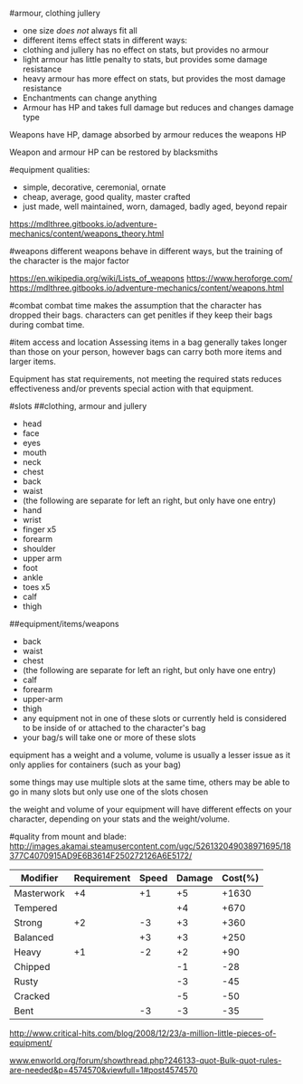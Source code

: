 #armour, clothing jullery
* one size *does not* always fit all
* different items effect stats in different ways:
 * clothing and jullery has no effect on stats, but provides no armour
 * light armour has little penalty to stats, but provides some damage resistance
 * heavy armour has more effect on stats, but provides the most damage resistance
 * Enchantments can change anything
 * Armour has HP and takes full damage but reduces and changes damage type

Weapons have HP, damage absorbed by armour reduces the weapons HP

Weapon and armour HP can be restored by blacksmiths

#equipment qualities:
* simple, decorative, ceremonial, ornate
* cheap, average, good quality, master crafted
* just made, well maintained, worn, damaged, badly aged, beyond repair

https://mdlthree.gitbooks.io/adventure-mechanics/content/weapons_theory.html

#weapons
different weapons behave in different ways, but the training of the character is the major factor

https://en.wikipedia.org/wiki/Lists_of_weapons
https://www.heroforge.com/
https://mdlthree.gitbooks.io/adventure-mechanics/content/weapons.html

#combat
combat time makes the assumption that the character has dropped their bags. characters can get penitles if they keep their bags during combat time.

#item access and location
Assessing items in a bag generally takes longer than those on your person, however bags can carry both more items and larger items. 

Equipment has stat requirements, not meeting the required stats reduces effectiveness and/or prevents special action with that equipment.

#slots
##clothing, armour and jullery
* head
 * face
  * eyes
  * mouth
* neck
* chest
* back
* waist
* (the following are separate for left an right, but only have one entry)
* hand
 * wrist
 * finger x5
* forearm
* shoulder
* upper arm
* foot
 * ankle
 * toes x5
* calf
* thigh

##equipment/items/weapons
* back
* waist
* chest
* (the following are separate for left an right, but only have one entry)
* calf
* forearm
* upper-arm
* thigh
* any equipment not in one of these slots or currently held is considered to be inside of or attached to the character's bag
* your bag/s will take one or more of these slots

equipment has a weight and a volume, volume is usually a lesser issue as it only applies for containers (such as your bag)

some things may use multiple slots at the same time, others may be able to go in many slots but only use one of the slots chosen

the weight and volume of your equipment will have different effects on your character, depending on your stats and the weight/volume.


#quality
from mount and blade: http://images.akamai.steamusercontent.com/ugc/526132049038971695/18377C4070915AD9E6B3614F250272126A6E5172/

Modifier | Requirement | Speed | Damage | Cost(%)
--- | --- | --- | --- | ---
Masterwork | +4 | +1 | +5 | +1630
Tempered | | | +4 | +670
Strong | +2 | -3 | +3 | +360
Balanced | | +3 | +3 | +250
Heavy | +1 | -2 | +2 | +90
Chipped | | | -1 | -28
Rusty | | | -3 | -45
Cracked | | | -5 | -50
Bent | | -3 | -3 | -35

http://www.critical-hits.com/blog/2008/12/23/a-million-little-pieces-of-equipment/

www.enworld.org/forum/showthread.php?246133-quot-Bulk-quot-rules-are-needed&p=4574570&viewfull=1#post4574570